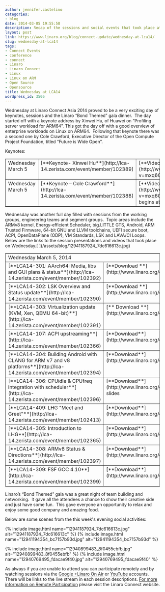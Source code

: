```yaml
---
author: jennifer.castelino
categories:
- blog
date: 2014-03-05 19:55:58
description: Recap of the sessions and social events that took place at LCA14
layout: post
link: https://www.linaro.org/blog/connect-update/wednesday-at-lca14/
slug: wednesday-at-lca14
tags:
- Connect Events
- conference
- connect
- Linaro
- Linaro Connect
- Linux
- Linux on ARM
- Open Source
- Opensource
title: Wednesday at LCA14
wordpress_id: 3505
---
```


Wednesday at Linaro Connect Asia 2014 proved to be a very exciting day of keynotes, sessions and the Linaro “Bond Themed” gala dinner.  The day started off with a keynote address by Xinwei Hu, of Huawei on “Profiling server workload for ARM64”.  This got the day off with a good overview of enterprise workloads on Linux on ARM64.  Following that keynote there was a second one by Cole Crawford, Executive Director of the Open Compute Project Foundation, titled “Future is Wide Open”.

Keynotes:
<table cellpadding="0" width="774" cellspacing="0" border="1" class="table responsive-table" >
<tbody >
<tr >

<td width="172" valign="top" markdown="1">
Wednesday March 5
</td>

<td width="248" valign="top" markdown="1">
[**Keynote- Xinwei Hu**](http://lca-14.zerista.com/event/member/102389)
</td>

<td width="160" valign="top" markdown="1">
[**Video**](http://www.youtube.com/watch?v=mxq6CI-uKu0)  (YouTube)
</td>

<td width="194" valign="top" markdown="1">
[**Video**** **](http://people.linaro.org/linaro-connect/lca14/videos/03-05-Wednesday/Wednesday%20Keynote%20-%20%2527Profiling%20server%20workload%20for%20ARM64%2527%20%2526%20%2527Cole%20Crawford%20Keynote%2527.mp4)(Linaro Server)
</td>
</tr>
<tr >

<td width="172" valign="top" markdown="1">
Wednesday March 5
</td>

<td width="248" valign="top" markdown="1">
[**Keynote – Cole Crawford**](http://lca-14.zerista.com/event/member/102388)
</td>

<td width="160" valign="top" markdown="1">
[**Video**](http://www.youtube.com/watch?v=mxq6CI-uKu0) (YouTube)* begins at 24:42
</td>

<td width="194" valign="top" markdown="1">
[**Video**](http://people.linaro.org/linaro-connect/lca14/videos/03-05-Wednesday/Wednesday%20Keynote%20-%20%2527Profiling%20server%20workload%20for%20ARM64%2527%20%2526%20%2527Cole%20Crawford%20Keynote%2527.mp4) (Linaro Server)* begins at 24:42
</td>
</tr>
</tbody>
</table>
Wednesday was another full day filled with sessions from the working groups, engineering teams and segment groups.  Topic areas include the ARMv8 kernel, Energy-efficient Scheduler, big.LITTLE GTS, Android, ARM Trusted Firmware, 64-bit GNU and LLVM toolchains, UEFI secure boot, ACPI, OpenDataPlane (ODP), VM Standards, LSK and LAVA/CI Loops.  Below are the links to the session presentations and videos that took place on Wednesday.[
](/assets/blog/12941187924_7dc616613c.jpg)
<table cellpadding="0" width="874" cellspacing="0" border="1" >
<tbody >
<tr >

<td colspan="4" width="874" valign="top" markdown="1">
Wednesday March 5, 2014
</td>
</tr>
<tr >

<td width="268" valign="top" markdown="1">
[**LCA14-301: AArch64: Media, libs and GUI plans & status**](http://lca-14.zerista.com/event/member/102392)
</td>

<td width="175" valign="top" markdown="1">
[**Download **](http://www.linaro.org/documents/download/99f9812a5239175f07479c370f2f148a5314a5f589be6)slides
</td>

<td width="204" valign="top" markdown="1">
[**Video**](http://www.youtube.com/watch?v=CqbKJyLvcqI) (You Tube)
</td>

<td width="227" valign="top" markdown="1">
[**Video**** **](http://people.linaro.org/linaro-connect/lca14/videos/03-05-Wednesday/LCA14-301-%20AArch64-%20Media%252C%20libs%20and%20GUI%20plans%20%2526%20status.mp4)(Linaro Server)
</td>
</tr>
<tr >

<td width="268" valign="top" markdown="1">
[**LCA14-302: LSK Overview and Status update**](http://lca-14.zerista.com/event/member/102390)
</td>

<td width="175" valign="top" markdown="1">
[**Download **](http://www.linaro.org/documents/download/1f0cb91faa00393731e42fbd58a68443530d0bc728d94)slides
</td>

<td width="204" valign="top" markdown="1">
[**Video**](http://www.youtube.com/watch?v=C2iXPqSIxic) (You Tube)
</td>

<td width="227" valign="top" markdown="1">
[**Video**](http://people.linaro.org/linaro-connect/lca14/videos/03-05-Wednesday/LCA14-302-%20LSK%20Overview%20and%20Status%20update.mp4) (Linaro Server)
</td>
</tr>
<tr >

<td width="268" valign="top" markdown="1">
[**LCA14-303: Virtualization update (KVM, Xen, QEMU 64-bit)**](http://lca-14.zerista.com/event/member/102391)
</td>

<td width="175" valign="top" markdown="1">
[** Download **](http://www.linaro.org/documents/download/92b7dcfba6b8cd97dd976b20d20b2a0a5316345bd66d2)slides
</td>

<td width="204" valign="top" markdown="1">
[**Video**](http://www.youtube.com/watch?v=MflaJtYdKmc) (You Tube)
</td>

<td width="227" valign="top" markdown="1">
[**Video**](http://people.linaro.org/linaro-connect/lca14/videos/03-05-Wednesday/LCA14-303-%20Virtualization%20update%20%2528KVM%252C%20Xen%252C%20QEMU%2064-bit%2529.mp4) (Linaro Server)
</td>
</tr>
<tr >

<td width="268" valign="top" markdown="1">
[**LCA14-107: ACPI upstreaming**](http://lca-14.zerista.com/event/member/102366)
</td>

<td width="175" valign="top" markdown="1">
[**Download**](http://www.linaro.org/documents/download/3f93fcbf09ca9e15ea7b2987efaf18f4530f9716323ac) slides
</td>

<td width="204" valign="top" markdown="1">
[**Video**** **](http://www.youtube.com/watch?v=l3v14bgMpcc)(You Tube)
</td>

<td width="227" valign="top" markdown="1">
[**Video**](http://people.linaro.org/linaro-connect/lca14/videos/03-05-Wednesday/LCA14-107-%20ACPI%20upstreaming.mp4) (Linaro Server)
</td>
</tr>
<tr >

<td width="268" valign="top" markdown="1">
[**LCA14-304: Building Android with CLANG for ARM v7 and v8 platforms**](http://lca-14.zerista.com/event/member/102394)
</td>

<td width="175" valign="top" markdown="1">
[**Download**](http://www.linaro.org/documents/download/940699956e8235ba29ec5ba0ecfc4cee53163e420f209) slides
</td>

<td width="204" valign="top" markdown="1">
[**Video**](http://www.youtube.com/watch?v=xfzyvFCOPdA) (You Tube)
</td>

<td width="227" valign="top" markdown="1">
[**Video**](http://people.linaro.org/linaro-connect/lca14/videos/03-05-Wednesday/LCA14-304-%20Building%20Android%20with%20CLANG%20for%20ARM%20v7%20and%20v8%20platforms.mp4) (Linaro Server)
</td>
</tr>
<tr >

<td width="268" valign="top" markdown="1">
[**LCA14-306: CPUidle & CPUfreq integration with scheduler**](http://lca-14.zerista.com/event/member/102396)
</td>

<td width="175" valign="top" markdown="1">
[**Download**](http://www.linaro.org/documents/download/32a58e6375da6b6a714e5c99d0655ac8531697a2c3b69) slides
</td>

<td width="204" valign="top" markdown="1">
[**Video**](http://www.youtube.com/watch?v=Ug4uQEYwl5s) (You Tube)
</td>

<td width="227" valign="top" markdown="1">
[**Video**](http://people.linaro.org/linaro-connect/lca14/videos/03-05-Wednesday/LCA14-306-%20CPUidle%20%2526%20CPUfreq%20integration%20with%20scheduler.mp4) (Linaro Server)
</td>
</tr>
<tr >

<td width="268" valign="top" markdown="1">
[**LCA14-409: LHG "Meet and Greet"**](http://lca-14.zerista.com/event/member/102413)
</td>

<td width="175" valign="top" markdown="1">
[**Download**](http://www.linaro.org/documents/download/c823427ea5e84565d111baf3aaa29b57530d16ed3fff8) slides
</td>

<td width="204" valign="top" markdown="1">
No Video Available
</td>

<td width="227" valign="top" markdown="1">
No Video Available
</td>
</tr>
<tr >

<td width="268" valign="top" markdown="1">
[**LCA14-305: Introduction to LHG**](http://lca-14.zerista.com/event/member/102365)
</td>

<td width="175" valign="top" markdown="1">
[**Download**](http://www.linaro.org/documents/download/83861a3d1ef8e5b7384d7a2f49887e725310c8bc33ac2) slides
</td>

<td width="204" valign="top" markdown="1">
[**Video**](http://www.youtube.com/watch?v=slOyEFG8nvo) (You Tube)
</td>

<td width="227" valign="top" markdown="1">
[**Video**](http://people.linaro.org/linaro-connect/lca14/videos/03-05-Wednesday/LCA14-305-%20Introduction%20to%20LHG.mp4) (Linaro Server)
</td>
</tr>
<tr >

<td width="268" valign="top" markdown="1">
[**LCA14-308: ARMv8 Status & Directions**](http://lca-14.zerista.com/event/member/102397)
</td>

<td width="175" valign="top" markdown="1">
[**Download**](http://www.linaro.org/documents/download/37f5c01aace010048e2491f149a0379753163f0c567ab) slides
</td>

<td width="204" valign="top" markdown="1">
[**Video**](http://www.youtube.com/watch?v=eSmKRricnvA) (You Tube)
</td>

<td width="227" valign="top" markdown="1">
[**Video**](http://people.linaro.org/linaro-connect/lca14/videos/03-05-Wednesday/LCA14-308-%20ARMv8%20Status%20%2526%20Directions.mp4) (Linaro Server)
</td>
</tr>
<tr >

<td width="268" valign="top" markdown="1">
[**LCA14-309: FSF GCC 4.10**](http://lca-14.zerista.com/event/member/102399)
</td>

<td width="175" valign="top" markdown="1">
[**Download**](http://www.linaro.org/documents/download/aa83e28f8ca3b56d9bc1dfc880ee76d253163fda4ff20) slides
</td>

<td width="204" valign="top" markdown="1">
[**Video**](http://www.youtube.com/watch?v=2DR-0C8t3hk) (You Tube)
</td>

<td width="227" valign="top" markdown="1">
[**Video**](http://people.linaro.org/linaro-connect/lca14/videos/03-05-Wednesday/LCA14-309-%20FSF%20GCC%204.10.mp4) (Linaro Server)
</td>
</tr>
</tbody>
</table>
Linaro’s “Bond Themed” gala was a great night of team building and networking.  It gave all the attendees a chance to show their creative side and just have some fun.  This gave everyone an opportunity to relax and enjoy some good company and amazing food.

Below are some scenes from the this week's evening social activities:

{% include image.html name="12941187924_7dc616613c.jpg" alt="12941187924_7dc616613c" %}
{% include image.html name="12941194354_bc7157b93d.jpg" alt="12941194354_bc7157b93d" %}

{% include image.html name="12940899483_8f0455ebfb.jpg" alt="12940899483_8f0455ebfb" %}
{% include image.html name="12940769495_fdacae9f40.jpg" alt="12940769495_fdacae9f40" %}

As always if you are unable to attend you can participate remotely and by watching sessions via the [Google +Linaro On Air](https://plus.google.com/u/0/116754366033915823792/posts) or [YouTube](http://www.youtube.com/user/LinaroOnAir) accounts. There will be links to the live stream in each session descriptions. [For more information on Remote Participation](http://www.linaro.org/connect-lca14/schedule/remote-participation) please visit the Linaro Connect website.